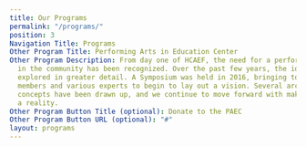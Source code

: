 ```yaml
---
title: Our Programs
permalink: "/programs/"
position: 3
Navigation Title: Programs
Other Program Title: Performing Arts in Education Center
Other Program Description: From day one of HCAEF, the need for a performing arts space
  in the community has been recognized. Over the past few years, the idea has been
  explored in greater detail. A Symposium was held in 2016, bringing together community
  members and various experts to begin to lay out a vision. Several architectural
  concepts have been drawn up, and we continue to move forward with making this dream
  a reality.
Other Program Button Title (optional): Donate to the PAEC
Other Program Button URL (optional): "#"
layout: programs
---
```



